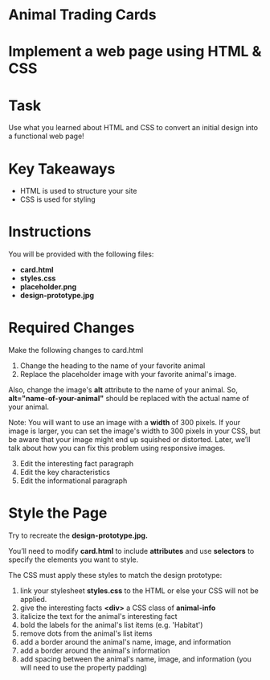 # Animal Trading Cards

# Implement a web page using HTML & CSS

# Task
Use what you learned about HTML and CSS to convert an initial design into a functional web page!

# Key Takeaways
* HTML is used to structure your site
* CSS is used for styling

# Instructions

You will be provided with the following files:

* **card.html**
* **styles.css**
* **placeholder.png**
* **design-prototype.jpg**

# Required Changes
Make the following changes to card.html

1. Change the heading to the name of your favorite animal
2. Replace the placeholder image with your favorite animal's image.

Also, change the image's **alt** attribute to the name of your animal. So, **alt="name-of-your-animal"** should be replaced with the actual name of your animal.

Note: You will want to use an image with a **width** of 300 pixels. If your image is larger, you can set the image's width to 300 pixels in your CSS, but be aware that your image might end up squished or distorted. Later, we’ll talk about how you can fix this problem using responsive images.

3. Edit the interesting fact paragraph
4. Edit the key characteristics
5. Edit the informational paragraph

# Style the Page
Try to recreate the **design-prototype.jpg.**

You’ll need to modify **card.html** to include **attributes** and use **selectors** to specify the elements you want to style.

The CSS must apply these styles to match the design prototype:

1. link your stylesheet **styles.css** to the HTML or else your CSS will not be applied.
1. give the interesting facts **\<div\>** a CSS class of **animal-info**
1. italicize the text for the animal's interesting fact
1. bold the labels for the animal's list items (e.g. 'Habitat')
1. remove dots from the animal's list items
1. add a border around the animal's name, image, and information
1. add a border around the animal's information
1. add spacing between the animal's name, image, and information (you will need to use the property padding)
